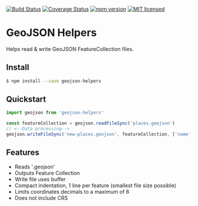 [![Build Status](https://travis-ci.org/DenisCarriere/geojson-helpers.svg?branch=master)](https://travis-ci.org/DenisCarriere/geojson-helpers)
[![Coverage Status](https://coveralls.io/repos/github/DenisCarriere/geojson-helpers/badge.svg?branch=master)](https://coveralls.io/github/DenisCarriere/geojson-helpers?branch=master)
[![npm version](https://badge.fury.io/js/geojson-helpers.svg)](https://badge.fury.io/js/geojson-helpers)
[![MIT licensed](https://img.shields.io/badge/license-MIT-blue.svg)](https://raw.githubusercontent.com/DenisCarriere/geojson-helpers/master/LICENSE)

# GeoJSON Helpers

Helps read & write GeoJSON FeatureCollection files.

## Install

```bash
$ npm install --save geojson-helpers
```

## Quickstart

```javascript
import geojson from 'geojson-helpers'

const featureCollection = geojson.readFileSync('places.geojson')
// <--Data processing-->
geojson.writeFileSync('new-places.geojson', featureCollection, ['name', 'name:en', 'place'])
```

## Features

- Reads '.geojson'
- Outputs Feature Collection
- Write file uses buffer
- Compact indentation, 1 line per feature (smallest file size possible)
- Limits coordinates decimals to a maximum of 6
- Does not include CRS
